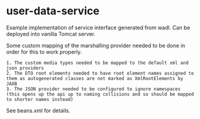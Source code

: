 user-data-service
===========

Example implementation of service interface generated from wadl. Can be deployed into vanilla Tomcat server.

Some custom mapping of the marshalling provider needed to be done in order for this to work properly.

 	1. The custom media types needed to be mapped to the default xml and json providers 
 	2. The DTO root elements needed to have root element names assigned to them as autogenerated classes are not marked as XmlRootElements by JAXB 
 	3. The JSON provider needed to be configured to ignore namespaces (this opens up the api up to naming collisions and so should be mapped to shorter names instead)
 	
 See beans.xml for details.
